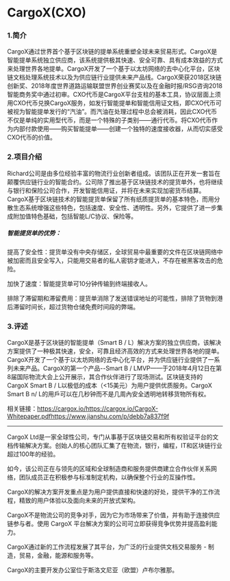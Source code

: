 # CargoX(CXO)

### 1.简介

CargoX通过世界首个基于区块链的提单系统重塑全球未来贸易形式。CargoX是智能提单系统独立供应商，该系统提供极其快速、安全可靠、具有成本效益的方式来处理世界各地提单。CargoX开发了一个基于以太坊网络的去中心化平台，区块链文档处理系统技术以及为供应链行业提供未来产品线。CargoX荣获2018区块链创新奖、2018年度世界道路运输联盟世界创业赛奖以及在金融时报/RSG咨询2018智能商务奖中通过初审。CXO代币是CargoX平台支柱的基本工具，协议层面上须用CXO代币兑换CargoX服务，如发行智能提单和智能信用证文档，即CXO代币可被视为智能提单发行的“汽油”。而汽油在处理过程中总会被消耗，因此CXO代币不仅是单纯的实用型代币，而是一个特殊的子类别——通行代币。将CXO代币作为内部付款使用——购买智能提单——创建一个独特的速度接收器，从而切实感受CXO代币的价值。



### 2.项目介绍

Richard公司是由多位经验丰富的物流行业创新者组成。该团队正在开发一套旨在颠覆供应链行业的智能合约。公司除了推出基于区块链技术的提货单外，也将继续与银行和保险公司合作，开发智能信用证，并将在未来实现加密货币结算。CargoX基于区块链技术的智能提货单保留了所有纸质提货单的基本特色，而用分散生态系统增强这些特色，包括速度、安全性、透明性。另外，它提供了进一步集成附加值特色基础，包括智能L/C协议、保险等。

##### 智能提货单的优势：
提高了安全性：提货单没有中央存储区，全球贸易中最重要的文件在区块链网络中被加密而且安全写入，只能用交易者的私人密钥才能进入，不存在被黑客攻击的危险。

加快了速度：智能提货单可10分钟传输到终端接收人。

排除了滞留期和滞留费用：提货单消除了发送错误地址的可能性，排除了货物到港后滞留时间长，超过货物仓储免费时间段的弊端。

### 3.评述

CargoX是基于区块链的智能提单（Smart B / L）解决方案的独立供应商，该解决方案提供了一种极其快速，安全，可靠且经济高效的方式来处理世界各地的提单。CargoX开发了一个基于以太坊网络的去中心化平台，并为供应链行业提供了一系列未来产品。CargoX的第一个产品--Smart B / LMVP——于2018年4月12日在第8届国际物流大会上公开展示，其合作伙伴进行了现场测试。区块链支持的CargoX Smart B / L以极低的成本（<15美元）为用户提供优质服务。CargoX Smart B n/ L的用戶可以在几秒钟而不是几周內安全透明地转移货物所有权。

相关链接：https://cargox.io/https://cargox.io/CargoX-Whitepaper.pdfhttps://www.jianshu.com/p/debb7a837f9f

---

CargoX Ltd是一家全球性公司，专门从事基于区块链交易和所有权验证平台的文档传输解决方案。创始人的核心团队汇集了在物流，银行，编程，IT和区块链行业超过100年的经验。

如今，该公司正在与领先的区域和全球制造商和服务提供商建立合作伙伴关系网络，团队成员正在积极参与标准制定机构，以确保整个行业的互操作性。

CargoX的解决方案开发重点是为用户提供直接和快速的好处，提供干净的工作流程，精致的用户体验以及面向未来的开放式架构。

CargoX不是物流公司的竞争对手，因为它为市场带来了价值，并有助于连接供应链参与者。使用 CargoX 平台解决方案的公司可立即获得竞争优势并提高盈利能力。

CargoX通过新的工作流程发展了其平台，为广泛的行业提供文档交易服务 - 制造，贸易，金融，能源和服务等。

CargoX的主要开发办公室位于斯洛文尼亚（欧盟）卢布尔雅那。
